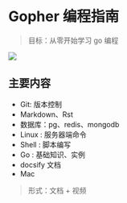 # Gopher 编程指南

> 目标：从零开始学习 go 编程



![](http://ww1.sinaimg.cn/large/741fdb86gy1fvpnhh73wsj21hc0u0dge.jpg)


## 主要内容

- Git: 版本控制
- Markdown、Rst
- 数据库：pg、redis、mongodb
- Linux : 服务器端命令
- Shell : 脚本编写
- Go : 基础知识、实例
- docsify 文档
- Mac 

> 形式：文档 + 视频


